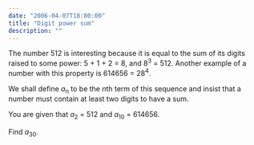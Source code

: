 ```yaml
---
date: "2006-04-07T18:00:00"
title: "Digit power sum"
description: ""
---
```


<p>The number 512 is interesting because it is equal to the sum of its digits raised to some power: 5 + 1 + 2 = 8, and 8<sup>3</sup> = 512. Another example of a number with this property is 614656 = 28<sup>4</sup>.</p>
<p>We shall define <i>a</i><sub>n</sub> to be the <i>n</i>th term of this sequence and insist that a number must contain at least two digits to have a sum.</p>
<p>You are given that <i>a</i><sub>2</sub> = 512 and <i>a</i><sub>10</sub> = 614656.</p>
<p>Find <i>a</i><sub>30</sub>.</p>

